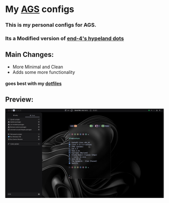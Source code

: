 # My [AGS](https://github.com/Aylur/ags) configs 

### This is my personal configs for AGS.
### Its a Modified version of [end-4's hypeland dots](https://github.com/end-4/dots-hyprland)
## Main Changes:
- More Minimal and Clean
- Adds some more functionality

#### goes best with my [dotfiles](https://github.com/d7omdev/dotfiles)

## Preview:
![preview gif](./preview.png)
